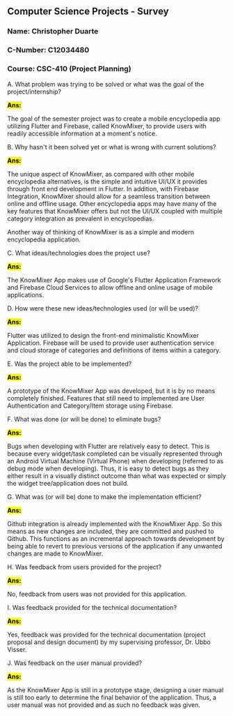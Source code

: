 ## Computer Science Projects - Survey

### Name: Christopher Duarte

### C-Number: C12034480

### Course: CSC-410 (Project Planning)

A. What problem was trying to be solved or what was the goal of the project/internship?

<b><mark>Ans:</mark></b>

The goal of the semester project was to create a mobile encyclopedia app utilizing Flutter and Firebase, called KnowMixer, to provide users with readily accessible information at a moment's notice.

B. Why hasn't it been solved yet or what is wrong with current solutions?

<b><mark>Ans:</mark></b>

The unique aspect of KnowMixer, as compared with other mobile encyclopedia alternatives, is the simple and intuitive UI/UX it provides through front end development in Flutter. In addition, with Firebase Integration, KnowMixer should allow for a seamless transition between online and offline usage. Other encyclopedia apps may have many of the key features that KnowMixer offers but not the UI/UX coupled with multiple category integration as prevalent in encyclopedias.

Another way of thinking of KnowMixer is as a simple and modern encyclopedia application.

C. What ideas/technologies does the project use?

<b><mark>Ans:</mark></b>

The KnowMixer App makes use of Google's Flutter Application Framework and Firebase Cloud Services to allow offline and online usage of mobile applications.

D. How were these new ideas/technologies used (or will be used)?

<b><mark>Ans:</mark></b>

Flutter was utilized to design the front-end minimalistic KnowMixer Application. Firebase will be used to provide user authentication service and cloud storage of categories and definitions of items within a category.

E. Was the project able to be implemented?

<b><mark>Ans:</mark></b>

A prototype of the KnowMixer App was developed, but it is by no means completely finished. Features that still need to implemented are User Authentication and Category/Item storage using Firebase.

F. What was done (or will be done) to eliminate bugs?

<b><mark>Ans:</mark></b>

Bugs when developing with Flutter are relatively easy to detect. This is because every widget/task completed can be visually represented through an Android Virtual Machine (Virtual Phone) when developing (referred to as debug mode when developing). Thus, it is easy to detect bugs as they either result in a visually distinct outcome than what was expected or simply the widget tree/application does not build.

G. What was (or will be) done to make the implementation efficient?

<b><mark>Ans:</mark></b>

Github integration is already implemented with the KnowMixer App. So this means as new changes are included, they are committed and pushed to Github. This functions as an incremental approach towards development by being able to revert to previous versions of the application if any unwanted changes are made to KnowMixer. 

H. Was feedback from users provided for the project?

<b><mark>Ans:</mark></b>

No, feedback from users was not provided for this application.

I. Was feedback provided for the technical documentation?

<b><mark>Ans:</mark></b>

Yes, feedback was provided for the technical documentation (project proposal and design document) by my supervising professor, Dr. Ubbo Visser.

J. Was feedback on the user manual provided?

<b><mark>Ans:</mark></b>

As the KnowMixer App is still in a prototype stage, designing a user manual is still too early to determine the final behavior of the application. Thus, a user manual was not provided and as such no feedback was given. 
